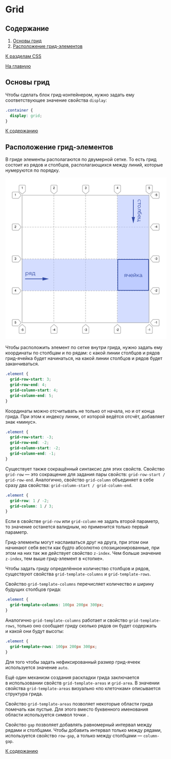 # Grid

## Содержание

1. [Основы грид](#основы-грид)
2. [Расположение грид-элементов](#расположение-грид-элементов)

[К разделам CSS](https://github.com/Holiden/Library/blob/master/sections/css/README.md)

[На главную](https://github.com/Holiden/Library/blob/master/README.md)

## Основы грид

Чтобы сделать блок грид-контейнером, нужно задать ему соответствующее значение свойства `display`:

```css
.container {
  display: grid;
}
```

[К содержанию](#содержание)

## Расположение грид-элементов

В гриде элементы располагаются по двумерной сетке. То есть грид состоит из рядов и столбцов, располагающихся между линий, которые нумеруются по порядку.

![Схема двумерной сетки](https://github.com/Holiden/Library/blob/master/assets/css/2.png)

Чтобы расположить элемент по сетке внутри грида, нужно задать ему координаты по столбцам и по рядам: с какой линии столбцов и рядов грид-ячейка будет начинаться, на какой линии столбцов и рядов будет заканчиваться.

```css
.element {
  grid-row-start: 3;
  grid-row-end: 4;
  grid-column-start: 4;
  grid-column-end: 5;
}
```

Координаты можно отсчитывать не только от начала, но и от конца грида. При этом к индексу линии, от которой ведётся отсчёт, добавляет знак «минус».

```css
.element {
  grid-row-start: -3;
  grid-row-end: -2;
  grid-column-start: -2;
  grid-column-end: -1;
}
```

Существует также сокращённый синтаксис для этих свойств. Свойство `grid-row` — это сокращение для задания пары свойств: `grid-row-start / grid-row-end`. Аналогично, свойство `grid-column` объединяет в себе сразу два свойства: `grid-column-start / grid-column-end`.

```css
.element {
  grid-row: 1 / -2;
  grid-column: 1 / 3;
}
```

Если в свойстве `grid-row` или `grid-column` не задать второй параметр, то значение останется валидным, но применится только первый параметр.

Грид-элементы могут наслаиваться друг на друга, при этом они начинают себя вести как будто абсолютно спозиционированные, при этом на них так же действует свойство `z-index`. Чем больше значение `z-index`, тем выше грид-элемент в «стопке».

Чтобы задать гриду определённое количество столбцов и рядов, существуют свойства `grid-template-columns` и `grid-template-rows`.

Свойство `grid-template-columns` перечисляет количество и ширину будущих столбцов грида:

```css
.element {
  grid-template-columns: 100px 200px 300px;
}
```

Аналогично `grid-template-columns` работает и свойство `grid-template-rows`, только оно сообщает гриду сколько рядов он будет содержать и какой они будут высоты:

```css
.element {
  grid-template-rows: 100px 200px 300px;
}
```

Для того чтобы задать нефиксированный размер грид-ячеек используется значение `auto`.

Ещё один механизм создания раскладки грида заключается в использовании свойств `grid-template-areas` и `grid-area`. В значении свойства `grid-template-areas` визуально «по клеточкам» описывается структура грида.

Свойство `grid-template-areas` позволяет некоторые области грида помечать как пустые. Для этого вместо буквенного именования области используется символ точки `.`

Свойство `gap` позволяет добавлять равномерный интервал между рядами и столбцами. Чтобы добавить интервал только между рядами, используется свойство `row-gap`, а только между столбцами — `column-gap`.

[К содержанию](#содержание)
